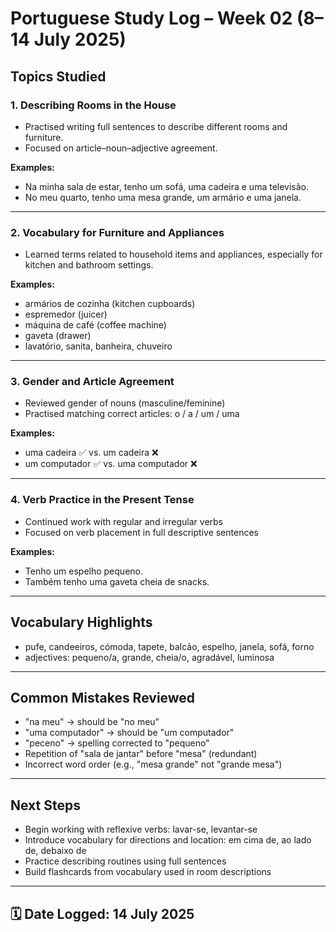 # Portuguese Study Log – Week 02 (8–14 July 2025)

## Topics Studied

### 1. **Describing Rooms in the House**
- Practised writing full sentences to describe different rooms and furniture.
- Focused on article–noun–adjective agreement.

**Examples:**
- Na minha sala de estar, tenho um sofá, uma cadeira e uma televisão.
- No meu quarto, tenho uma mesa grande, um armário e uma janela.

---

### 2. **Vocabulary for Furniture and Appliances**
- Learned terms related to household items and appliances, especially for kitchen and bathroom settings.

**Examples:**
- armários de cozinha (kitchen cupboards)
- espremedor (juicer)
- máquina de café (coffee machine)
- gaveta (drawer)
- lavatório, sanita, banheira, chuveiro

---

### 3. **Gender and Article Agreement**
- Reviewed gender of nouns (masculine/feminine)
- Practised matching correct articles: o / a / um / uma

**Examples:**
- uma cadeira ✅ vs. um cadeira ❌
- um computador ✅ vs. uma computador ❌

---

### 4. **Verb Practice in the Present Tense**
- Continued work with regular and irregular verbs
- Focused on verb placement in full descriptive sentences

**Examples:**
- Tenho um espelho pequeno.
- Também tenho uma gaveta cheia de snacks.

---

## Vocabulary Highlights
- pufe, candeeiros, cómoda, tapete, balcão, espelho, janela, sofá, forno  
- adjectives: pequeno/a, grande, cheia/o, agradável, luminosa

---

## Common Mistakes Reviewed
- "na meu" → should be "no meu"
- "uma computador" → should be "um computador"
- "peceno" → spelling corrected to "pequeno"
- Repetition of "sala de jantar" before "mesa" (redundant)
- Incorrect word order (e.g., "mesa grande" not "grande mesa")

---

## Next Steps
- Begin working with reflexive verbs: lavar-se, levantar-se
- Introduce vocabulary for directions and location: em cima de, ao lado de, debaixo de
- Practice describing routines using full sentences
- Build flashcards from vocabulary used in room descriptions

---

## 🗓️ Date Logged: 14 July 2025
